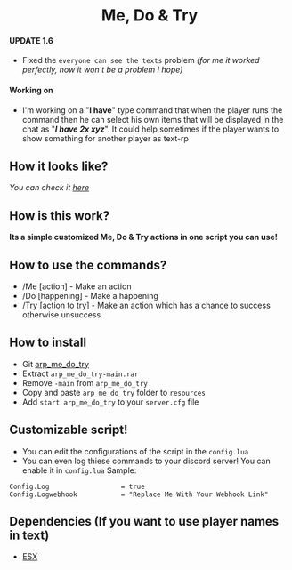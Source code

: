 <h1 align='center'>Me, Do & Try</a></h1>

#### UPDATE 1.6
* Fixed the `everyone can see the texts` problem *(for me it worked perfectly, now it won't be a problem I hope)*
#### Working on
* I'm working on a "**I have**" type command that when the player runs the command then he can select his own items that will be displayed in the chat as "***I have 2x xyz***".
It could help sometimes if the player wants to show something for another player as text-rp

## How it looks like?
*You can check it [here](https://forum.cfx.re/t/release-me-do-try-a-more-realistic-fivem-roleplay-addon/4764849)*
## How is this work?

**Its a simple customized Me, Do & Try actions in one script you can use!**

## How to use the commands?

* /Me [action]         - Make an action
* /Do [happening]      - Make a happening
* /Try [action to try] - Make an action which has a chance to success otherwise unsuccess

## How to install

* Git [arp_me_do_try](https://github.com/hoaaiww/arp_me_do_try)
* Extract ```arp_me_do_try-main.rar```
* Remove ```-main``` from ```arp_me_do_try```
* Copy and paste ```arp_me_do_try``` folder to ```resources```
* Add ```start arp_me_do_try``` to your ```server.cfg``` file

## Customizable script!

* You can edit the configurations of the script in the ```config.lua```
* You can even log thiese commands to your discord server! You can enable it in ```config.lua```
Sample:
```
Config.Log                  = true
Config.Logwebhook           = "Replace Me With Your Webhook Link"
```

## Dependencies (If you want to use player names in text)

* [ESX](https://github.com/esx-framework/esx-legacy.git)
